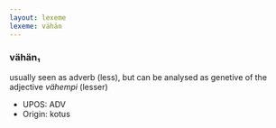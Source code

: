 ```yaml
---
layout: lexeme
lexeme: vähän
---
```


###  vähän₁

usually seen as adverb (less), but can be analysed as genetive of the adjective *vähempi* (lesser)
* UPOS:  ADV
* Origin:  kotus

